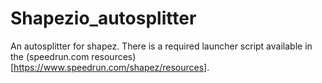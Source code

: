 # Shapezio_autosplitter

An autosplitter for shapez. There is a required launcher script available in the (speedrun.com resources)[https://www.speedrun.com/shapez/resources].
